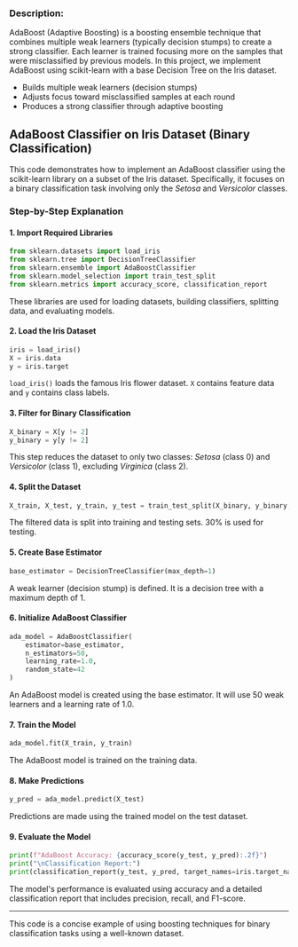 ### Description:

AdaBoost (Adaptive Boosting) is a boosting ensemble technique that combines multiple weak learners (typically decision stumps) to create a strong classifier. Each learner is trained focusing more on the samples that were misclassified by previous models. In this project, we implement AdaBoost using scikit-learn with a base Decision Tree on the Iris dataset.

- Builds multiple weak learners (decision stumps)
- Adjusts focus toward misclassified samples at each round
- Produces a strong classifier through adaptive boosting

## AdaBoost Classifier on Iris Dataset (Binary Classification)

This code demonstrates how to implement an AdaBoost classifier using the scikit-learn library on a subset of the Iris dataset. Specifically, it focuses on a binary classification task involving only the *Setosa* and *Versicolor* classes.

### Step-by-Step Explanation

#### 1. **Import Required Libraries**

```python
from sklearn.datasets import load_iris
from sklearn.tree import DecisionTreeClassifier
from sklearn.ensemble import AdaBoostClassifier
from sklearn.model_selection import train_test_split
from sklearn.metrics import accuracy_score, classification_report
```

These libraries are used for loading datasets, building classifiers, splitting data, and evaluating models.

#### 2. **Load the Iris Dataset**

```python
iris = load_iris()
X = iris.data
y = iris.target
```

`load_iris()` loads the famous Iris flower dataset. `X` contains feature data and `y` contains class labels.

#### 3. **Filter for Binary Classification**

```python
X_binary = X[y != 2]
y_binary = y[y != 2]
```

This step reduces the dataset to only two classes: *Setosa* (class 0) and *Versicolor* (class 1), excluding *Virginica* (class 2).

#### 4. **Split the Dataset**

```python
X_train, X_test, y_train, y_test = train_test_split(X_binary, y_binary, test_size=0.3, random_state=42)
```

The filtered data is split into training and testing sets. 30% is used for testing.

#### 5. **Create Base Estimator**

```python
base_estimator = DecisionTreeClassifier(max_depth=1)
```

A weak learner (decision stump) is defined. It is a decision tree with a maximum depth of 1.

#### 6. **Initialize AdaBoost Classifier**

```python
ada_model = AdaBoostClassifier(
    estimator=base_estimator,
    n_estimators=50,
    learning_rate=1.0,
    random_state=42
)
```

An AdaBoost model is created using the base estimator. It will use 50 weak learners and a learning rate of 1.0.

#### 7. **Train the Model**

```python
ada_model.fit(X_train, y_train)
```

The AdaBoost model is trained on the training data.

#### 8. **Make Predictions**

```python
y_pred = ada_model.predict(X_test)
```

Predictions are made using the trained model on the test dataset.

#### 9. **Evaluate the Model**

```python
print(f"AdaBoost Accuracy: {accuracy_score(y_test, y_pred):.2f}")
print("\nClassification Report:")
print(classification_report(y_test, y_pred, target_names=iris.target_names[:2]))
```

The model's performance is evaluated using accuracy and a detailed classification report that includes precision, recall, and F1-score.

---

This code is a concise example of using boosting techniques for binary classification tasks using a well-known dataset.
